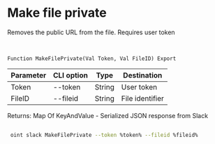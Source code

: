 ﻿---
sidebar_position: 6
---

# Make file private
 Removes the public URL from the file. Requires user token


<br/>


`Function MakeFilePrivate(Val Token, Val FileID) Export`

 | Parameter | CLI option | Type | Destination |
 |-|-|-|-|
 | Token | --token | String | User token |
 | FileID | --fileid | String | File identifier |

 
 Returns: Map Of KeyAndValue - Serialized JSON response from Slack





	


```sh title="CLI command example"
 
 oint slack MakeFilePrivate --token %token% --fileid %fileid%

```


